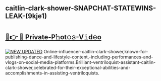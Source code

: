 ## caitlin-clark-shower-SNAPCHAT-STATEWINS-LEAK-(9kje1)


# <h2><a href="https://mediaupload.pro?-20M">🔗👉 🔴 Private-P𝚑ot𝚘𝚜-V𝚒d𝚎o</a></h2>

[![NEW UPDATED](https://i.imgur.com/0qMVB7G.gif)](https://mediaupload.pro?-20M)
Online-influencer-caitlin-clark-shower,known-for-publishing-dance-and-lifestyle-content,-including-performances-and-vlogs-on-social-media-platforms.Brilliant-ventriloquist-assistant-caitlin-clark-shower,celebrated-for-their-exceptional-abilities-and-accomplishments-in-assisting-ventriloquists.  